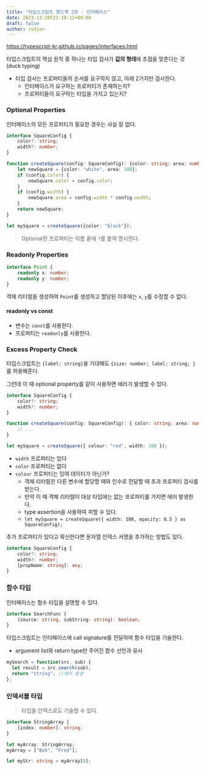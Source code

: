 ```yaml
---
title: "타입스크립트 핸드북 2장 - 인터페이스"
date: 2023-12-20T22:19:12+09:00
draft: false
author: redjen
---
```


https://typescript-kr.github.io/pages/interfaces.html

타입스크립트의 핵심 원칙 중 하나는 타입 검사가 **값의 형태**에 초점을 맞춘다는 것 (duck typing)

- 타입 검사는 프로퍼티들의 순서를 요구하지 않고, 아래 2가지만 검사한다.
   - 인터페이스가 요구하는 프로퍼티가 존재하는지?
   - 프로퍼티들이 요구하는 타입을 가지고 있는지?

### Optional Properties

인터페이스의 모든 프로퍼티가 필요한 경우는 사실 잘 없다.

```ts
interface SquareConfig {
    color?: string;
    width?: number;
}

function createSquare(config: SquareConfig): {color: string; area: number} {
    let newSquare = {color: "white", area: 100};
    if (config.color) {
        newSquare.color = config.color;
    }
    if (config.width) {
        newSquare.area = config.width * config.width;
    }
    return newSquare;
}

let mySquare = createSquare({color: "black"});
```

> Optional한 프로퍼티는 이름 끝에 `?`를 붙여 명시한다.

### Readonly Properties

```ts
interface Point {
    readonly x: number;
    readonly y: number;
}
```

객체 리터럴을 생성하여 `Point`를 생성하고 할당된 이후에는 `x`, `y`를 수정할 수 없다.

#### readonly vs const

-  변수는 `const`를 사용한다.
- 프로퍼티는 `readonly`를 사용한다.

### Excess Property Check

타입스크립트는 `{label: string}`을 기대해도 `{size: number; label: string; }`를 허용해준다.

그런데 이 때 optional property를 같이 사용하면 에러가 발생할 수 있다.

```ts
interface SquareConfig {
    color?: string;
    width?: number;
}

function createSquare(config: SquareConfig): { color: string; area: number } {
    // ...
}

let mySquare = createSquare({ colour: "red", width: 100 });
```

- `width` 프로퍼티는 있다
- `color` 프로퍼티는 없다
- `colour` 프로퍼티는 잉여 데이터가 아닌가?
   - 객체 리터럴은 다른 변수에 할당할 때와 인수로 전달할 때 초과 프로퍼티 검사를 받는다.
   - 만약 이 때 객체 리터럴이 대상 타입에는 없는 프로퍼티를 가지면 에러 발생한다.
   - type assertion을 사용하여 피할 수 있다.
   - `let mySquare = createSquare({ width: 100, opacity: 0.5 } as SquareConfig);`

추가 프로퍼티가 있다고 확신한다면 문자열 인덱스 서명을 추가하는 방법도 있다.

```ts
interface SquareConfig {
    color?: string;
    width?: number;
    [propName: string]: any;
}
```

### 함수 타입

인터페이스는 함수 타입을 설명할 수 있다.

```ts
interface SearchFunc {
    (source: string, subString: string): boolean;
}
```

타입스크립트는 인터페이스에 call signature를 전달하여 함수 타입을 기술한다.
- argument list와 return type만 주어진 함수 선언과 유사

```ts
mySearch = function(src, sub) {
  let result = src.search(sub);
  return "string"; //에러 발생
};
```

### 인덱서블 타입

> 타입을 인덱스로도 기술할 수 있다.

```ts
interface StringArray {
    [index: number]: string;
}

let myArray: StringArray;
myArray = ["Bob", "Fred"];

let myStr: string = myArray[0];
```
